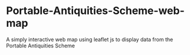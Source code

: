 # Portable-Antiquities-Scheme-web-map
A simply interactive web map using leaflet js to display data from the Portable Antiquities Scheme
